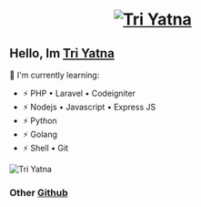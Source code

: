 

<!--
**triyatna/triyatna** is a ✨ _special_ ✨ repository because its `README.md` (this file) appears on your GitHub profile.

Here are some ideas to get you started:

- 🔭 I’m currently working on ...
- 🌱 I’m currently learning ...
- 👯 I’m looking to collaborate on ...
- 🤔 I’m looking for help with ...
- 💬 Ask me about ...
- 📫 How to reach me: ...
- 😄 Pronouns: ...
- ⚡ Fun fact: ...
-->

<h1 align="center">
 <a href="https://git.io/typing-svg">
    <img src="https://readme-typing-svg.herokuapp.com?color=%2340A597&size=30&width=800&lines=Hello+there+👋🏼,+i'm+Tri+Yatna;i'am+a+web+developer" alt="Tri Yatna">
  </a>
</h1>

## Hello, Im [Tri Yatna](https://triyatna.com) 

:page_with_curl: I'm currently learning:
- ⚡ PHP • Laravel • Codeigniter
- ⚡ Nodejs • Javascript • Express JS
- ⚡ Python
- ⚡ Golang
- ⚡ Shell • Git

<img src="https://github-readme-stats.vercel.app/api/top-langs?username=triyatna&show_icons=true&locale=en&layout=compact" alt="Tri Yatna">

### Other [Github](https://github.com/triyatnaa29) 



